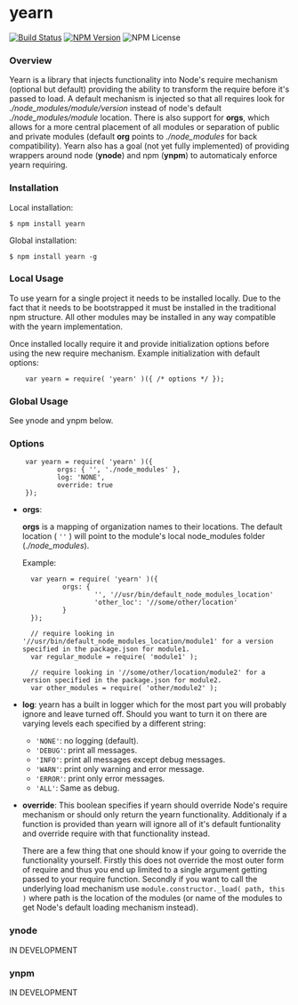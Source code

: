 # yearn
[![Build Status](https://img.shields.io/travis/doctorrustynelson/yearn.svg)](http://travis-ci.org/doctorrustynelson/yearn)
[![NPM Version](https://img.shields.io/npm/v/yearn.svg)](https://npmjs.org/package/yearn)
![NPM License](https://img.shields.io/npm/l/yearn.svg)

### Overview
Yearn is a library that injects functionality into Node's require mechanism (optional but default) providing the ability to transform the require before it's passed to load.
A default mechanism is injected so that all requires look for *./node_modules/module/version* instead of node's default *./node_modules/module* location. 
There is also support for __orgs__, which allows for a more central placement of all modules or separation of public and private modules (default __org__ points to *./node_modules* for back compatibility).
Yearn also has a goal (not yet fully implemented) of providing wrappers around node (__ynode__) and npm (__ynpm__) to automaticaly enforce yearn requiring.

### Installation

Local installation:

    $ npm install yearn

Global installation:

    $ npm install yearn -g

### Local Usage
To use yearn for a single project it needs to be installed locally.
Due to the fact that it needs to be bootstrapped it must be installed in the traditional npm structure.
All other modules may be installed in any way compatible with the yearn implementation.

Once installed locally require it and provide initialization options before using the new require mechanism.
Example initialization with default options: 

		var yearn = require( 'yearn' )({ /* options */ });

### Global Usage
See ynode and ynpm below.

### Options

		var yearn = require( 'yearn' )({
				orgs: { '', './node_modules' },
				log: 'NONE',
				override: true
		});

+ __orgs__:

   __orgs__ is a mapping of organization names to their locations.
   The default location ( `''` ) will point to the module's local node_modules folder (*./node_modules*).
   
   Example:
   
		var yearn = require( 'yearn' )({
				orgs: { 
						'', '//usr/bin/default_node_modules_location' 
						'other_loc': '//some/other/location'	
				}
		});
		
		// require looking in '//usr/bin/default_node_modules_location/module1' for a version specified in the package.json for module1.
		var regular_module = require( 'module1' );  
		
		// require looking in '//some/other/location/module2' for a version specified in the package.json for module2.
		var other_modules = require( 'other/module2' );
   
+ __log__: yearn has a built in logger which for the most part you will probably ignore and leave turned off.
Should you want to turn it on there are varying levels each specified by a different string:
   
   + `'NONE'`: no logging (default).
   + `'DEBUG'`: print all messages.
   + `'INFO'`: print all messages except debug messages.
   + `'WARN'`: print only warning and error message.
   + `'ERROR'`: print only error messages.
   + `'ALL'`: Same as debug.   

+ __override__: This boolean specifies if yearn should override Node's require mechanism or should only return the yearn functionality.
Additionaly if a function is provided than yearn will ignore all of it's default funtionality and override require with that functionality instead.

   There are a few thing that one should know if your going to override the functionality yourself.
   Firstly this does not override the most outer form of require and thus you end up limited to a single argument getting passed to your require function.
   Secondly if you want to call the underlying load mechanism use `module.constructor._load( path, this )` where path is the location of the modules (or name of the modules to get Node's default loading mechanism instead).

### ynode

IN DEVELOPMENT

### ynpm

IN DEVELOPMENT
